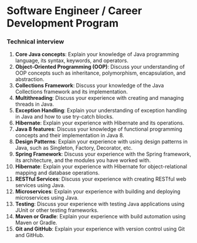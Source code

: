 # Software Engineer / Career Development Program

### Technical interview

1. **Core Java concepts**: Explain your knowledge of Java programming language, its syntax, keywords, and operators.
2. **Object-Oriented Programming (OOP)**: Discuss your understanding of OOP concepts such as inheritance, polymorphism, encapsulation, and abstraction.
3. **Collections Framework**: Discuss your knowledge of the Java Collections framework and its implementation.
4. **Multithreading**: Discuss your experience with creating and managing threads in Java.
5. **Exception Handling**: Explain your understanding of exception handling in Java and how to use try-catch blocks.
6. **Hibernate**: Explain your experience with Hibernate and its operations.
7. **Java 8 features**: Discuss your knowledge of functional programming concepts and their implementation in Java 8.
8. **Design Patterns**: Explain your experience with using design patterns in Java, such as Singleton, Factory, Decorator, etc.
9. **Spring Framework**: Discuss your experience with the Spring framework, its architecture, and the modules you have worked with.
10. **Hibernate**: Explain your experience with Hibernate for object-relational mapping and database operations.
11. **RESTful Services**: Discuss your experience with creating RESTful web services using Java.
12. **Microservices**: Explain your experience with building and deploying microservices using Java.
13. **Testing**: Discuss your experience with testing Java applications using JUnit or other testing frameworks.
14. **Maven or Gradle**: Explain your experience with build automation using Maven or Gradle.
15. **Git and GitHub**: Explain your experience with version control using Git and GitHub.
